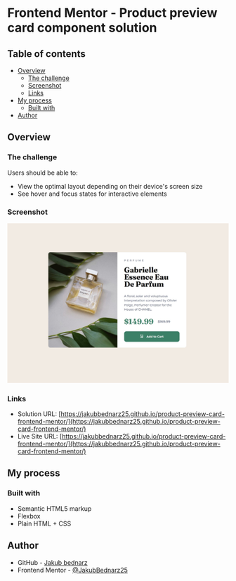 # Frontend Mentor - Product preview card component solution

## Table of contents

- [Overview](#overview)
  - [The challenge](#the-challenge)
  - [Screenshot](#screenshot)
  - [Links](#links)
- [My process](#my-process)
  - [Built with](#built-with)
- [Author](#author)

## Overview

### The challenge

Users should be able to:

- View the optimal layout depending on their device's screen size
- See hover and focus states for interactive elements

### Screenshot

![](./screenshot.jpg)

### Links

- Solution URL: [https://jakubbednarz25.github.io/product-preview-card-frontend-mentor/](https://jakubbednarz25.github.io/product-preview-card-frontend-mentor/)
- Live Site URL: [https://jakubbednarz25.github.io/product-preview-card-frontend-mentor/](https://jakubbednarz25.github.io/product-preview-card-frontend-mentor/)

## My process

### Built with

- Semantic HTML5 markup
- Flexbox
- Plain HTML + CSS

## Author

- GitHub - [Jakub bednarz](https://github.com/JakubBednarz25)
- Frontend Mentor - [@JakubBednarz25](https://www.frontendmentor.io/profile/JakubBednarz25)
